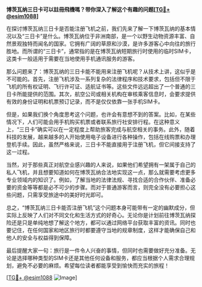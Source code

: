 **博茨瓦纳三日卡可以註冊飛機嗎？带你深入了解这个有趣的问题[[TG💪+ @esim1088](https://t.me/s/esim1088)]**

在探讨博茨瓦纳三日卡是否能注册飞机之前，我们先来了解一下博茨瓦纳的基本情况以及“三日卡”是什么。博茨瓦纳位于非洲南部，是一个以野生动物资源丰富、自然景观独特而闻名的国家。它拥有广阔的草原和沙漠，是许多游客心中向往的旅行胜地。而所谓的“三日卡”，通常指的是在博茨瓦纳短期旅行时使用的临时SIM卡，这类卡一般适用于需要在当地使用手机通讯服务的游客。

那么问题来了：博茨瓦纳的三日卡能不能用来注册飞机呢？从技术上讲，这似乎是不可能的。首先，注册飞机涉及一系列复杂的法律程序和技术要求，包括但不限于飞机的所有权证明、飞行许可证、适航证书等。这些文件远远超出了一个普通的三日卡所能提供的范围。其次，航空公司或相关机构在审核乘客信息时，会要求提供有效的身份证明和机票预订记录，而不是仅仅依靠一张手机SIM卡。

但是，如果我们换个角度思考这个问题，也许会有意想不到的答案。比如，在某些情况下，人们可能会用手机购买机票或者联系旅行社安排行程。在这种意义上，“三日卡”确实可以在一定程度上帮助旅客完成与航空相关的事务。此外，随着科技的发展，越来越多的人开始使用电子设备进行各种操作，包括在线购票和办理登机手续。因此，虽然严格来说，三日卡不能直接用于注册飞机，但它间接支持了这一过程。

当然，对于那些真正对航空业感兴趣的人来说，如果他们希望拥有一架属于自己的私人飞机，并且想要知道如何在博茨瓦纳合法地实现这一点，那么就需要考虑更多专业领域内的知识了。例如，了解当地的法律法规、寻找合适的合作伙伴、准备必要的资金等等都是必不可少的步骤。而对于普通游客而言，则完全没有必要担心这些问题，只需享受旅途中的美好时光即可。

总之，“博茨瓦纳三日卡能否注册飞机”这个问题本身可能带有一定的幽默成分，但实际上反映了人们对不同文化和生活方式的好奇心。无论你是计划前往博茨瓦纳探险还是只是单纯地想了解这个地方，都可以通过网络平台获取丰富的资讯。同时也要记住，在任何国家和地区旅行时都要遵守当地的规章制度，这样才能确保自己和他人的安全与权益得到保障。

最后提醒大家一句：旅行是一件令人兴奋的事情，但同时也需要做好充分准备。无论是选择哪种类型的SIM卡还是其他任何设备和服务，都应当根据个人需求合理规划，避免不必要的麻烦。希望每位读者都能享受到愉快而充实的旅程！

[[TG💪+ @esim1088](https://t.me/s/esim1088) ![Image](https://i.postimg.cc/4NQfJmqS/Snipaste-2025-05-13-00-14-12.png)]